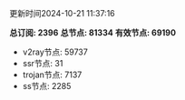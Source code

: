 更新时间2024-10-21 11:37:16

**总订阅: 2396**
**总节点: 81334**
**有效节点: 69190**
- v2ray节点: 59737
- ssr节点: 31
- trojan节点: 7137
- ss节点: 2285
